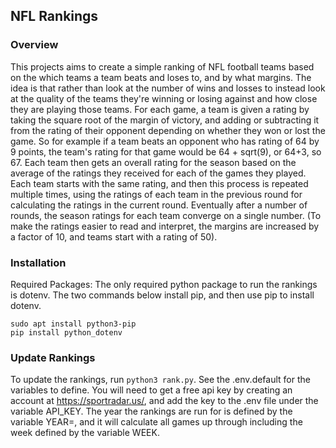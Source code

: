 ## NFL Rankings

### Overview

This projects aims to create a simple ranking of NFL football teams based on the which teams a team beats and loses to, and by what margins. The idea is that rather than look at the number of wins and losses to instead look at the quality of the teams they're winning or losing against and how close they are playing those teams. For each game, a team is given a rating by taking the square root of the margin of victory, and adding or subtracting it from the rating of their opponent depending on whether they won or lost the game. So for example if a team beats an opponent who has rating of 64 by 9 points, the team's rating for that game would be 64 + sqrt(9), or 64+3, so 67. Each team then gets an overall rating for the season based on the average of the ratings they received for each of the games they played. Each team starts with the same rating, and then this process is repeated multiple times, using the ratings of each team in the previous round for calculating the ratings in the current round. Eventually after a number of rounds, the season ratings for each team converge on a single number. (To make the ratings easier to read and interpret, the margins are increased by a factor of 10, and teams start with a rating of 50). 

### Installation

Required Packages:
The only required python package to run the rankings is dotenv. The two commands below install pip, and then use pip to install dotenv.

```
sudo apt install python3-pip
pip install python_dotenv
```

### Update Rankings

To update the rankings, run `python3 rank.py`. See the .env.default for the variables to define. You will need to get a free api key by creating an account at https://sportradar.us/, and add the key to the .env file under the variable API_KEY. The year the rankings are run for is defined by the variable YEAR=, and it will calculate all games up through including the week defined by the variable WEEK.

